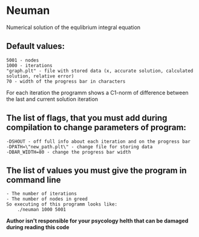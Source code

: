 # Neuman
Numerical solution of the equlibrium integral equation

## Default values:
    5001 - nodes
    1000 - iterations
    "graph.plt" - file with stored data (x, accurate solution, calculated solution, relative error)
    70 - width of the progress bar in characters
 For each iteration the programm shows a C1-norm of difference between the last and current solution iteration
    
## The list of flags, that you must add during compilation to change parameters of program:
    -DSHOUT - off full info about each iteration and on the progress bar
    -DPATH=\"new_path.plt\" - change file for storing data
    -DBAR_WIDTH=80 - change the progress bar width
    
## The list of values you must give the program in command line
    - The number of iterations
    - The number of nodes in greed
    So executing of this programm looks like:
        ./neuman 1000 5001
    
**Author isn't responsible for your psycology helth that can be damaged during reading this code**
